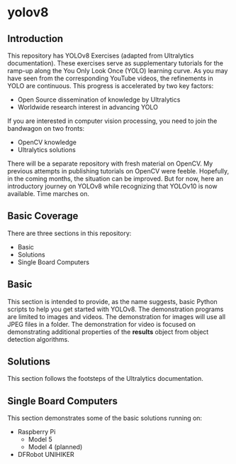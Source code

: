# yolov8

## Introduction
This repository has YOLOv8 Exercises (adapted from Ultralytics documentation). These exercises serve as supplementary tutorials for the ramp-up along the You Only Look Once (YOLO) learning curve. As you may have seen from the corresponding YouTube videos, the refinements in YOLO are continuous. This progress is accelerated by two key factors:
- Open Source dissemination of knowledge by Ultralytics
- Worldwide research interest in advancing YOLO

If you are interested in computer vision processing, you need to join the bandwagon on two fronts:
- OpenCV knowledge
- Ultralytics solutions

There will be a separate repository with fresh material on OpenCV. My previous attempts in publishing tutorials on OpenCV were feeble. Hopefully, in the coming months, the situation can be improved. But for now, here an introductory journey on YOLOv8 while recognizing that YOLOv10 is now available. Time marches on.

## Basic Coverage
There are three sections in this repository:
- Basic
- Solutions
- Single Board Computers

## Basic
This section is intended to provide, as the name suggests, basic Python scripts to help you get started with YOLOv8. The demonstration programs are limited to images and videos. The demonstration for images will use all JPEG files in a folder. The demonstration for video is focused on demonstrating additional properties of the **results** object from object detection algorithms.

## Solutions
This section follows the footsteps of the Ultralytics documentation.

## Single Board Computers
This section demonstrates some of the basic solutions running on:
- Raspberry Pi
  - Model 5
  - Model 4 (planned)
- DFRobot UNIHIKER  

